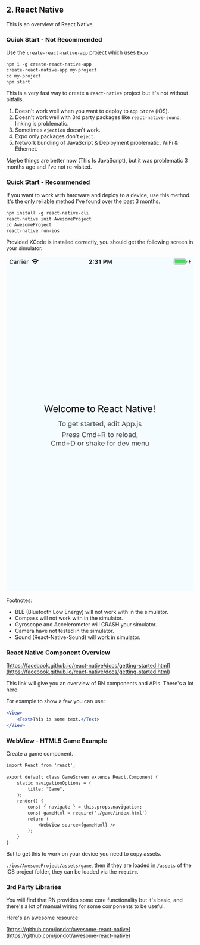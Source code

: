 ## 2. React Native ##

This is an overview of React Native.

### Quick Start - Not Recommended ###

Use the `create-react-native-app` project which uses `Expo`

```
npm i -g create-react-native-app
create-react-native-app my-project
cd my-project
npm start
```

This is a very fast way to create a `react-native` project but it's not without pitfalls.

1. Doesn't work well when you want to deploy to `App Store` (iOS).
2. Doesn't work well with 3rd party packages like `react-native-sound`, linking is problematic.
3. Sometimes `ejection` doesn't work.
4. Expo only packages don't `eject`.
5. Network bundling of JavaScript & Deployment problematic, WiFi & Ethernet.

Maybe things are better now (This Is JavaScript), but it was problematic 3 months ago and I've not re-visited.

### Quick Start - Recommended ###

If you want to work with hardware and deploy to a device, use this method. It's the only
reliable method I've found over the past 3 months.

```
npm install -g react-native-cli
react-native init AwesomeProject
cd AwesomeProject
react-native run-ios
```

Provided XCode is installed correctly, you should get the following screen in your simulator.

![rn-awesome](./rn-awesomeproject.png "awesome project image") 

Footnotes:

* BLE (Bluetooth Low Energy) will not work with in the simulator.
* Compass will not work with in the simulator.
* Gyroscope and Accelerometer will CRASH your simulator.
* Camera have not tested in the simulator.
* Sound (React-Native-Sound) will work in simulator.

### React Native Component Overview ###

[https://facebook.github.io/react-native/docs/getting-started.html](https://facebook.github.io/react-native/docs/getting-started.html)

This link will give you an overview of RN components and APIs. There's a lot here. 

For example to show a few you can use:

```jsx
<View>
    <Text>This is some text.</Text>
</View>
```

### WebView - HTML5 Game Example ###

Create a game component.

```
import React from 'react';

export default class GameScreen extends React.Component {
    static navigationOptions = {
        title: "Game",
    };
    render() {
        const { navigate } = this.props.navigation;
        const gameHtml = require('./game/index.html')
        return (
            <WebView source={gameHtml} />
        );
    }
}
```

But to get this to work on your device you need to copy assets.

`./ios/AwesomeProject/assets/game`, then if they are loaded in `/assets` of the iOS project folder, they can be loaded via the `require`.

### 3rd Party Libraries ###

You will find that RN provides some core functionality but it's basic, and there's a lot of manual wiring for some components to be useful.

Here's an awesome resource:

[https://github.com/jondot/awesome-react-native](https://github.com/jondot/awesome-react-native) 

